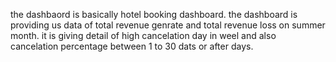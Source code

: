 the dashbaord is basically hotel booking dashboard. the dashboard is providing us data of total revenue genrate and total revenue loss on summer month. it is giving detail of high cancelation day in weel and also cancelation percentage between 1 to 30 dats or after days.
